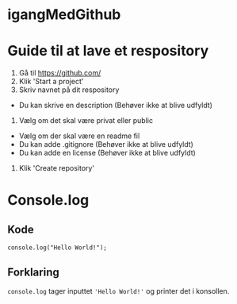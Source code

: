 # igangMedGithub

# **Guide til at lave et respository** #
1. Gå til https://github.com/
1. Klik 'Start a project'
1. Skriv navnet på dit respository
* Du kan skrive en description (Behøver ikke at blive udfyldt)
1. Vælg om det skal være privat eller public
* Vælg om der skal være en readme fil
* Du kan adde .gitignore (Behøver ikke at blive udfyldt)
* Du kan adde en license (Behøver ikke at blive udfyldt)
1. Klik 'Create repository'

# **Console.log** #
## **Kode** ##

```
console.log("Hello World!");
```

## **Forklaring** ##

```console.log``` tager inputtet ```'Hello World!'``` og printer det i konsollen.